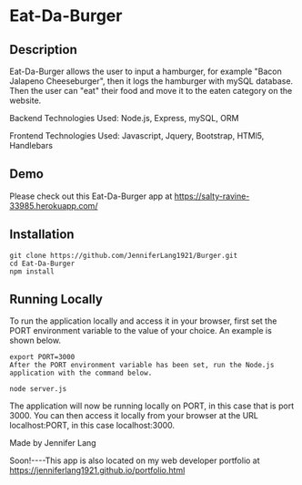 # Eat-Da-Burger


## Description

Eat-Da-Burger allows the user to input a hamburger, for example "Bacon Jalapeno Cheeseburger", then it logs the hamburger with mySQL database.  Then the user can "eat" their food and move it to the eaten category on the website.  

Backend Technologies Used:  Node.js, Express, mySQL, ORM

Frontend Technologies Used: Javascript, Jquery, Bootstrap, HTMl5, Handlebars

## Demo

 Please check out this Eat-Da-Burger app at https://salty-ravine-33985.herokuapp.com/

## Installation

```
git clone https://github.com/JenniferLang1921/Burger.git
cd Eat-Da-Burger
npm install
```

## Running Locally

To run the application locally and access it in your browser, first set the PORT environment variable to the value of your choice. An example is shown below.
```
export PORT=3000
After the PORT environment variable has been set, run the Node.js application with the command below.
```

```
node server.js
```
The application will now be running locally on PORT, in this case that is port 3000. You can then access it locally from your browser at the URL localhost:PORT, in this case localhost:3000.

Made by Jennifer Lang

Soon!----This app is also located on my web developer portfolio at https://jenniferlang1921.github.io/portfolio.html

